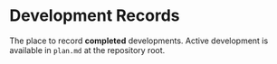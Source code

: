 # Development Records

The place to record **completed** developments.
Active development is available in `plan.md` at the repository root.
